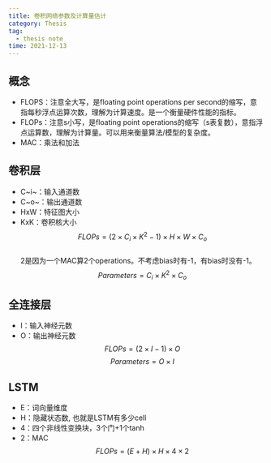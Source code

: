 ```yaml
---
title: 卷积网络参数及计算量估计
category: Thesis
tag:
  - thesis note
time: 2021-12-13
---
```


## 概念
- FLOPS：注意全大写，是floating point operations per second的缩写，意指每秒浮点运算次数，理解为计算速度。是一个衡量硬件性能的指标。
- FLOPs：注意s小写，是floating point operations的缩写（s表复数），意指浮点运算数，理解为计算量。可以用来衡量算法/模型的复杂度。
- MAC：乘法和加法

## 卷积层
- C~i~：输入通道数
- C~o~：输出通道数
- HxW：特征图大小
- KxK：卷积核大小
$$FLOPs = (2 \times C_i \times K^2 -1) \times H \times W \times C_o$$  
2是因为一个MAC算2个operations。不考虑bias时有-1，有bias时没有-1。
$$Parameters = C_i \times K^2 \times C_o$$

## 全连接层
- I：输入神经元数
- O：输出神经元数
$$FLOPs = (2 \times I -1) \times O$$
$$Parameters = O \times I$$

## LSTM
- E：词向量维度
- H：隐藏状态数, 也就是LSTM有多少cell
- 4：四个非线性变换块，3个门+1个tanh
- 2：MAC
$$FLOPs = (E+H) \times H \times 4 \times 2$$